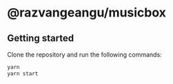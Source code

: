 # @razvangeangu/musicbox

## Getting started

Clone the repository and run the following commands:

```sh
yarn
yarn start
```
